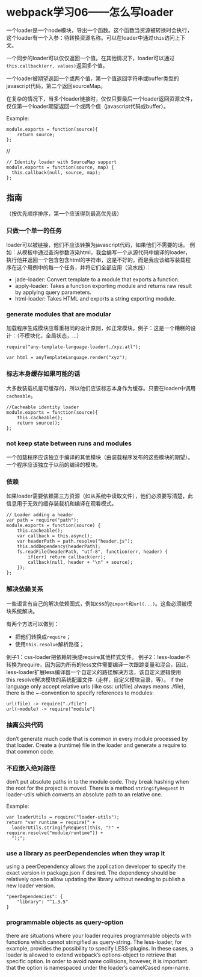 # webpack学习06——怎么写loader

一个loader是一个node模块，导出一个函数。这个函数当资源被转换时会执行，这个loader有一个入参：待转换资源名称。可以在loader中通过`this`访问上下文。

一个同步的loader可以仅仅返回一个值。在其他情况下，loader可以通过`this.callback(err, values)`返回多个值。

一个loader被期望返回一个或两个值，第一个值返回字符串或buffer类型的javascript代码，第二个返回sourceMap。

在复杂的情况下，当多个loader链接时，仅仅只要最后一个loader返回资源文件，仅仅第一个loader期望返回一个或两个值（javascript代码或buffer）。

Example:

	module.exports = function(source){
		return source;
	};

//

	// Identity loader with SourceMap support
	module.exports = function(source, map) {
	  this.callback(null, source, map);
	};

## 指南

（按优先顺序排序，第一个应该得到最高优先级）

### 只做一个单一的任务

loader可以被链接，他们不应该转换为javascript代码，如果他们不需要的话。
例如：从模板中通过查询参数渲染html，我会编写一个从源代码中编译的loader，执行他并返回一个包含包含html的字符串，这是不好的。而是我应该编写装载程序在这个用例中的每一个任务，并将它们全部应用（流水线）：

- jade-loader: Convert template to a module that exports a function.
- apply-loader: Takes a function exporting module and returns raw result by applying  	query parameters.
- html-loader: Takes HTML and exports a string exporting module.

### generate modules that are modular

加载程序生成模块应尊重相同的设计原则，如正常模块。例子：这是一个糟糕的设计：（不模块化，全局状态，…）

	require("any-template-language-loader!./xyz.atl");
	
	var html = anyTemplateLanguage.render("xyz");

### 标志本身缓存如果可能的话

大多数装载机是可缓存的，所以他们应该标志本身作为缓存。只要在loader中调用`cacheable`。

	//Cacheable identity loader
	module.exports = function(source){
		this.cacheable();
		return source();
	};

### not keep state between runs and modules

一个加载程序应该独立于编译的其他模块（由装载程序发布的这些模块的期望）。一个程序应该独立于以前的编译的模块。

### 依赖

如果loader需要依赖第三方资源（如从系统中读取文件），他们必须要写清楚，此信息用于无效的缓存装载机和编译在观看模式。

	// Loader adding a header
	var path = require("path");
	module.exports = function(source) {
	    this.cacheable();
	    var callback = this.async();
	    var headerPath = path.resolve("header.js");
	    this.addDependency(headerPath);
	    fs.readFile(headerPath, "utf-8", function(err, header) {
	        if(err) return callback(err);
	        callback(null, header + "\n" + source);
	    });
	};


### 解决依赖关系

一些语言有自己的解决依赖图式，例如css的`@import`和`url(...)`。这些必须被模块系统解决。

有两个方法可以做到：

- 把他们转换成`require`；
- 使用`this.resolve`解析路径；

例子1：css-loader把依赖转换成require其他样式文件。
例子2：less-loader不转换为require，因为因为所有的less文件需要编译一次跟踪变量和混合，因此，less-loader扩展less编译器一个自定义的路径解决方法，该自定义逻辑使用this.resolve解决模块的系统配置文件（走样，自定义模块目录，等）。
If the language only accept relative urls (like css: url(file) always means ./file), there is the ~-convention to specify references to modules:

	url(file) -> require("./file")
	url(~module) -> require("module")

### 抽离公共代码

don’t generate much code that is common in every module processed by that loader. Create a (runtime) file in the loader and generate a require to that common code.

### 不应嵌入绝对路径

don’t put absolute paths in to the module code. They break hashing when the root for the project is moved. There is a method `stringifyRequest` in loader-utils which converts an absolute path to an relative one.

Example:

	var loaderUtils = require("loader-utils");
	return "var runtime = require(" +
	  loaderUtils.stringifyRequest(this, "!" + require.resolve("module/runtime")) +
	  ");";

### use a library as peerDependencies when they wrap it

using a peerDependency allows the application developer to specify the exact version in package.json if desired. The dependency should be relatively open to allow updating the library without needing to publish a new loader version.

	"peerDependencies": {
	    "library": "^1.3.5"
	}

### programmable objects as query-option

there are situations where your loader requires programmable objects with functions which cannot stringified as query-string. The less-loader, for example, provides the possibility to specify LESS-plugins. In these cases, a loader is allowed to extend webpack’s options-object to retrieve that specific option. In order to avoid name collisions, however, it is important that the option is namespaced under the loader’s camelCased npm-name.
